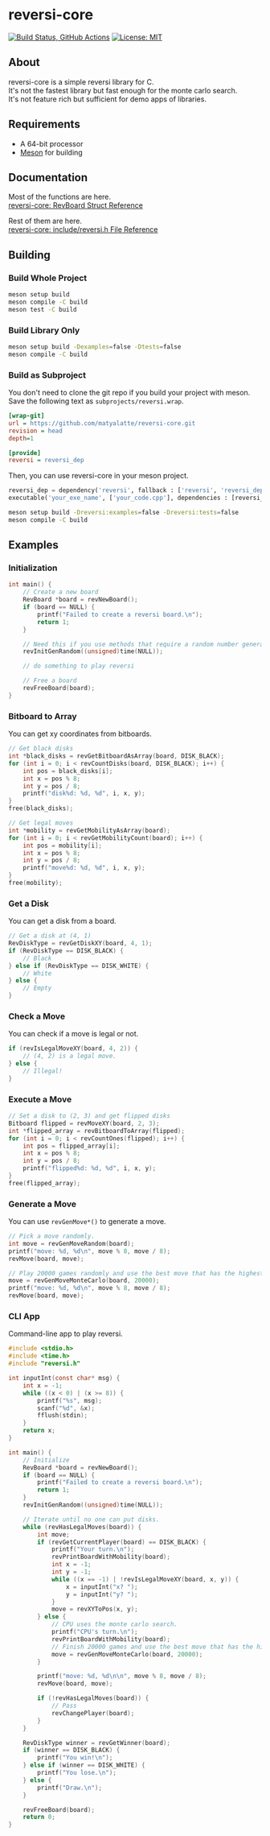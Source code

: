 # reversi-core

[![Build Status, GitHub Actions](https://github.com/matyalatte/reversi-core/actions/workflows/ci.yml/badge.svg)](https://github.com/matyalatte/reversi-core/actions/workflows/ci.yml)
[![License: MIT](https://img.shields.io/badge/License-MIT-yellow.svg)](https://opensource.org/licenses/MIT)

## About

reversi-core is a simple reversi library for C.  
It's not the fastest library but fast enough for the monte carlo search.  
It's not feature rich but sufficient for demo apps of libraries.  

## Requirements

- A 64-bit processor
- [Meson](https://mesonbuild.com/) for building

## Documentation

Most of the functions are here.  
[reversi-core: RevBoard Struct Reference](https://matyalatte.github.io/reversi-core/struct_rev_board.html)  
  
Rest of them are here.  
[reversi-core: include/reversi.h File Reference](https://matyalatte.github.io/reversi-core/reversi_8h.html)

## Building

### Build Whole Project

```bash
meson setup build
meson compile -C build
meson test -C build
```

### Build Library Only

```bash
meson setup build -Dexamples=false -Dtests=false
meson compile -C build
```

### Build as Subproject

You don't need to clone the git repo if you build your project with meson.  
Save the following text as `subprojects/reversi.wrap`.  

```ini
[wrap-git]
url = https://github.com/matyalatte/reversi-core.git
revision = head
depth=1

[provide]
reversi = reversi_dep
```

Then, you can use reversi-core in your meson project.

```python
reversi_dep = dependency('reversi', fallback : ['reversi', 'reversi_dep'])
executable('your_exe_name', ['your_code.cpp'], dependencies : [reversi_dep])
```

```bash
meson setup build -Dreversi:examples=false -Dreversi:tests=false
meson compile -C build
```

## Examples

### Initialization

```c
int main() {
    // Create a new board
    RevBoard *board = revNewBoard();
    if (board == NULL) {
        printf("Failed to create a reversi board.\n");
        return 1;
    }

    // Need this if you use methods that require a random number generator.
    revInitGenRandom((unsigned)time(NULL));

    // do something to play reversi

    // Free a board
    revFreeBoard(board);
}
```

### Bitboard to Array

You can get xy coordinates from bitboards.

```c
// Get black disks
int *black_disks = revGetBitboardAsArray(board, DISK_BLACK);
for (int i = 0; i < revCountDisks(board, DISK_BLACK); i++) {
    int pos = black_disks[i];
    int x = pos % 8;
    int y = pos / 8;
    printf("disk%d: %d, %d", i, x, y);
}
free(black_disks);

// Get legal moves
int *mobility = revGetMobilityAsArray(board);
for (int i = 0; i < revGetMobilityCount(board); i++) {
    int pos = mobility[i];
    int x = pos % 8;
    int y = pos / 8;
    printf("move%d: %d, %d", i, x, y);
}
free(mobility);
```

### Get a Disk

You can get a disk from a board.

```c
// Get a disk at (4, 1)
RevDiskType = revGetDiskXY(board, 4, 1);
if (RevDiskType == DISK_BLACK) {
    // Black
} else if (RevDiskType == DISK_WHITE) {
    // White
} else {
    // Empty
}
```

### Check a Move

You can check if a move is legal or not.

```c
if (revIsLegalMoveXY(board, 4, 2)) {
    // (4, 2) is a legal move.
} else {
    // Illegal!
}
```

### Execute a Move

```c
// Set a disk to (2, 3) and get flipped disks
Bitboard flipped = revMoveXY(board, 2, 3);
int *flipped_array = revBitboardToArray(flipped);
for (int i = 0; i < revCountOnes(flipped); i++) {
    int pos = flipped_array[i];
    int x = pos % 8;
    int y = pos / 8;
    printf("flipped%d: %d, %d", i, x, y);
}
free(flipped_array);
```

### Generate a Move

You can use `revGenMove*()` to generate a move.  

```c
// Pick a move randomly.
int move = revGenMoveRandom(board);
printf("move: %d, %d\n", move % 8, move / 8);
revMove(board, move);

// Play 20000 games randomly and use the best move that has the highest win rate.
move = revGenMoveMonteCarlo(board, 20000);
printf("move: %d, %d\n", move % 8, move / 8);
revMove(board, move);
```

### CLI App

Command-line app to play reversi.

```c
#include <stdio.h>
#include <time.h>
#include "reversi.h"

int inputInt(const char* msg) {
    int x = -1;
    while ((x < 0) | (x >= 8)) {
        printf("%s", msg);
        scanf("%d", &x);
        fflush(stdin);
    }
    return x;
}

int main() {
    // Initialize
    RevBoard *board = revNewBoard();
    if (board == NULL) {
        printf("Failed to create a reversi board.\n");
        return 1;
    }
    revInitGenRandom((unsigned)time(NULL));

    // Iterate until no one can put disks.
    while (revHasLegalMoves(board)) {
        int move;
        if (revGetCurrentPlayer(board) == DISK_BLACK) {
            printf("Your turn.\n");
            revPrintBoardWithMobility(board);
            int x = -1;
            int y = -1;
            while ((x == -1) | !revIsLegalMoveXY(board, x, y)) {
                x = inputInt("x? ");
                y = inputInt("y? ");
            }
            move = revXYToPos(x, y);
        } else {
            // CPU uses the monte carlo search.
            printf("CPU's turn.\n");
            revPrintBoardWithMobility(board);
            // Finish 20000 games and use the best move that has the highest win rate.
            move = revGenMoveMonteCarlo(board, 20000);
        }

        printf("move: %d, %d\n\n", move % 8, move / 8);
        revMove(board, move);

        if (!revHasLegalMoves(board)) {
            // Pass
            revChangePlayer(board);
        }
    }

    RevDiskType winner = revGetWinner(board);
    if (winner == DISK_BLACK) {
        printf("You win!\n");
    } else if (winner == DISK_WHITE) {
        printf("You lose.\n");
    } else {
        printf("Draw.\n");
    }

    revFreeBoard(board);
    return 0;
}
```
